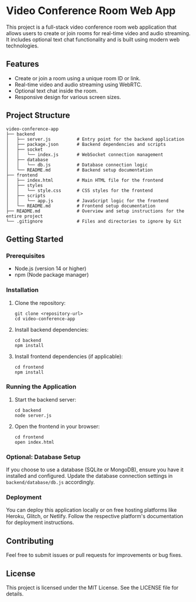 # Video Conference Room Web App

This project is a full-stack video conference room web application that allows users to create or join rooms for real-time video and audio streaming. It includes optional text chat functionality and is built using modern web technologies.

## Features

- Create or join a room using a unique room ID or link.
- Real-time video and audio streaming using WebRTC.
- Optional text chat inside the room.
- Responsive design for various screen sizes.

## Project Structure

```
video-conference-app
├── backend
│   ├── server.js          # Entry point for the backend application
│   ├── package.json       # Backend dependencies and scripts
│   ├── socket
│   │   └── index.js       # WebSocket connection management
│   ├── database
│   │   └── db.js          # Database connection logic
│   └── README.md          # Backend setup documentation
├── frontend
│   ├── index.html         # Main HTML file for the frontend
│   ├── styles
│   │   └── style.css      # CSS styles for the frontend
│   ├── scripts
│   │   └── app.js         # JavaScript logic for the frontend
│   └── README.md          # Frontend setup documentation
├── README.md              # Overview and setup instructions for the entire project
└── .gitignore             # Files and directories to ignore by Git
```

## Getting Started

### Prerequisites

- Node.js (version 14 or higher)
- npm (Node package manager)

### Installation

1. Clone the repository:

   ```
   git clone <repository-url>
   cd video-conference-app
   ```

2. Install backend dependencies:

   ```
   cd backend
   npm install
   ```

3. Install frontend dependencies (if applicable):

   ```
   cd frontend
   npm install
   ```

### Running the Application

1. Start the backend server:

   ```
   cd backend
   node server.js
   ```

2. Open the frontend in your browser:

   ```
   cd frontend
   open index.html
   ```

### Optional: Database Setup

If you choose to use a database (SQLite or MongoDB), ensure you have it installed and configured. Update the database connection settings in `backend/database/db.js` accordingly.

### Deployment

You can deploy this application locally or on free hosting platforms like Heroku, Glitch, or Netlify. Follow the respective platform's documentation for deployment instructions.

## Contributing

Feel free to submit issues or pull requests for improvements or bug fixes.

## License

This project is licensed under the MIT License. See the LICENSE file for details.